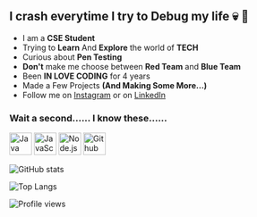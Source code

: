 ## I crash everytime I try to Debug my life 💀 🤡

* I am a **CSE Student**
* Trying to **Learn** And **Explore** the world of **TECH**
* Curious about **Pen Testing**
* **Don't** make me choose between **Red Team** and **Blue Team**
* Been **IN LOVE CODING** for 4 years
* Made a Few Projects **(And Making Some More...)**
* Follow me on [Instagram](https://www.instagram.com/_eshan.singh_/) or on [LinkedIn](https://www.linkedin.com/in/eshan-singh-1985981b7/)</br>

### Wait a second...... I know these......

<a href="#"><img width="40px" title="Java" src=""/></a>
<a href="#"><img width="40px" title="JavaScript" src=""/></a>
<a href="#"><img width="40px" title="Node.js" src=""/></a>
<a href="#"><img width="40px" title="Github" src=""/></a>


![GitHub stats](https://github-readme-stats.vercel.app/api?username=Kevin-Aaaquil&show_icons=true&theme=radical&count_private=true)</br>


![Top Langs](https://github-readme-stats.vercel.app/api/top-langs/?username=Kevin-Aaaquil&theme=radical&count_private=true)</br>


![Profile views](https://gpvc.arturio.dev/Kevin-Aaaquil)



